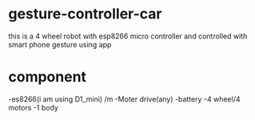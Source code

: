 # gesture-controller-car
this is a 4 wheel robot with esp8266 micro controller and controlled with smart phone gesture using app

# component 
-es8266(i am using D1_mini) /m
-Moter drive(any)
-battery
-4 wheel/4 motors
-1 body
